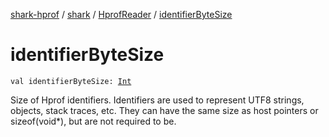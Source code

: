 [shark-hprof](../../index.md) / [shark](../index.md) / [HprofReader](index.md) / [identifierByteSize](./identifier-byte-size.md)

# identifierByteSize

`val identifierByteSize: `[`Int`](https://kotlinlang.org/api/latest/jvm/stdlib/kotlin/-int/index.html)

Size of Hprof identifiers. Identifiers are used to represent UTF8 strings, objects,
stack traces, etc. They can have the same size as host pointers or sizeof(void*), but are not
required to be.

